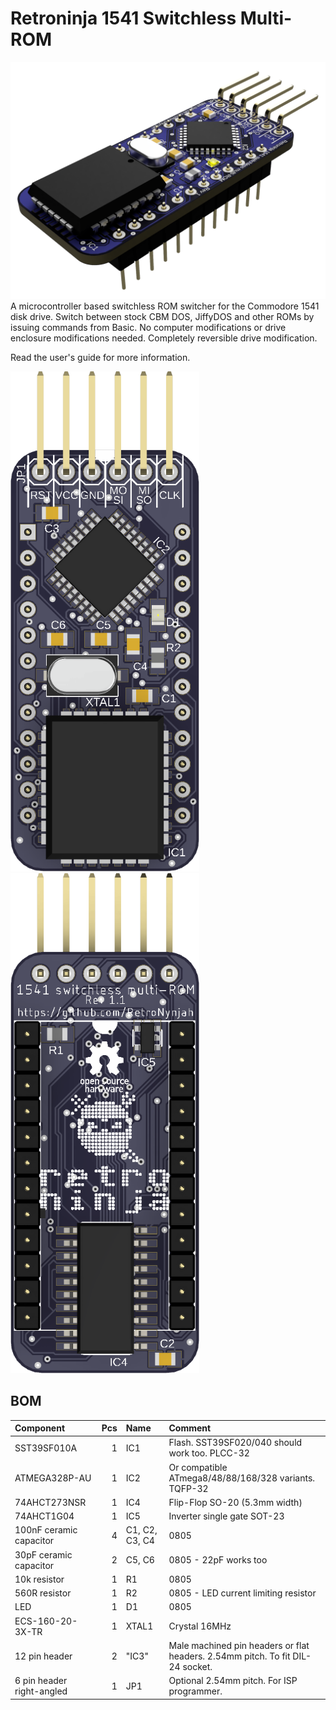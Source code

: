 # Retroninja 1541 Switchless Multi-ROM
<img src="rev1.1\images\render-top.png" alt="Render top" width="800"/><br/>
A microcontroller based switchless ROM switcher for the Commodore 1541 disk drive.
Switch between stock CBM DOS, JiffyDOS and other ROMs by issuing commands from Basic.
No computer modifications or drive enclosure modifications needed. Completely reversible drive modification.

Read the user's guide for more information. 
 
<img src="rev1.1\images\3Dpcb-top.png" alt="Render top" height="800"/>  <img src="rev1.1\images\3Dpcb-bottom.png" alt="Render bottom" height="800"/><br/>

## BOM
 |Component|Pcs |Name|Comment|
 |:--------|---:|:---|:------|
 | SST39SF010A | 1 | IC1 | Flash. SST39SF020/040 should work too. PLCC-32 |
 | ATMEGA328P-AU | 1 | IC2 | Or compatible ATmega8/48/88/168/328 variants. TQFP-32 |
 | 74AHCT273NSR | 1 | IC4 | Flip-Flop SO-20 (5.3mm width) |
 | 74AHCT1G04 | 1 | IC5 | Inverter single gate SOT-23 |
 | 100nF ceramic capacitor | 4 | C1, C2, C3, C4 | 0805 |
 | 30pF ceramic capacitor | 2 | C5, C6 | 0805 - 22pF works too |
 | 10k resistor | 1 | R1 | 0805 |
 | 560R resistor | 1 | R2 | 0805 - LED current limiting resistor|
 | LED | 1 | D1 | 0805 |
 | ECS-160-20-3X-TR | 1 | XTAL1 | Crystal 16MHz |
 | 12 pin header | 2 | "IC3" | Male machined pin headers or flat headers. 2.54mm pitch. To fit DIL-24 socket. |
 | 6 pin header right-angled | 1 | JP1 | Optional 2.54mm pitch. For ISP programmer. |
